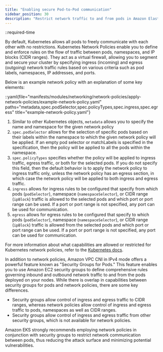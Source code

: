 ```yaml
---
title: "Enabling secure Pod-to-Pod communication"
sidebar_position: 30
description: "Restrict network traffic to and from pods in Amazon Elastic Kubernetes Service with network policies."
---
```


::required-time

By default, Kubernetes allows all pods to freely communicate with each other with no restrictions. Kubernetes Network Policies enable you to define and enforce rules on the flow of traffic between pods, namespaces, and IP blocks (CIDR ranges). They act as a virtual firewall, allowing you to segment and secure your cluster by specifying ingress (incoming) and egress (outgoing) network traffic rules based on various criteria such as pod labels, namespaces, IP addresses, and ports.

Below is an example network policy with an explanation of some key elements:

::yaml{file="manifests/modules/networking/network-policies/apply-network-policies/example-network-policy.yaml" paths="metadata,spec.podSelector,spec.policyTypes,spec.ingress,spec.egress" title="example-network-policy.yaml"}

1. Similar to other Kubernetes objects, `metadata` allows you to specify the name and namespace for the given network policy
2. `spec.podSelector` allows for the selection of specific pods based on their labels within the namespace to which the given network policy will be applied. If an empty pod selector or matchLabels is specified in the specification, then the policy will be applied to all the pods within the namespace.
3. `spec.policyTypes` specifies whether the policy will be applied to ingress traffic, egress traffic, or both for the selected pods. If you do not specify this field, then the default behavior is to apply the network policy to ingress traffic only, unless the network policy has an egress section, in which case the network policy will be applied to both ingress and egress traffic.
4. `ingress` allows for ingress rules to be configured that specify from which pods (`podSelector`), namespace (`namespaceSelector`), or CIDR range (`ipBlock`) traffic is allowed to the selected pods and which port or port range can be used. If a port or port range is not specified, any port can be used for communication.
5. `egress` allows for egress rules to be configured that specify to which pods (`podSelector`), namespace (`namespaceSelector`), or CIDR range (`ipBlock`) traffic is allowed from the selected pods and which port or port range can be used. If a port or port range is not specified, any port can be used for communication.

For more information about what capabilities are allowed or restricted for Kubernetes network policies, refer to the [Kubernetes docs](https://kubernetes.io/docs/concepts/services-networking/network-policies/).

In addition to network policies, Amazon VPC CNI in IPv4 mode offers a powerful feature known as "Security Groups for Pods." This feature enables you to use Amazon EC2 security groups to define comprehensive rules governing inbound and outbound network traffic to and from the pods deployed on your nodes. While there is overlap in capabilities between security groups for pods and network policies, there are some key differences.

- Security groups allow control of ingress and egress traffic to CIDR ranges, whereas network policies allow control of ingress and egress traffic to pods, namespaces as well as CIDR ranges.
- Security groups allow control of ingress and egress traffic from other security groups, which is not available for network policies.

Amazon EKS strongly recommends employing network policies in conjunction with security groups to restrict network communication between pods, thus reducing the attack surface and minimizing potential vulnerabilities.
